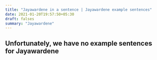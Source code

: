 ```yaml
---
title: "Jayawardene in a sentence | Jayawardene example sentences"
date: 2021-01-20T19:57:50+05:30
draft: falses
summary: "Jayawardene"
---
```

## Unfortunately, we have no example sentences for Jayawardene                 
